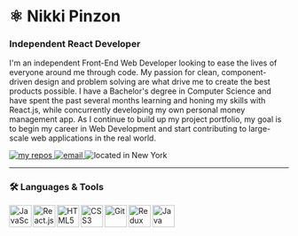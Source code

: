 <h1>⚛ Nikki Pinzon</h1>

### Independent React Developer

<p>I'm an independent Front-End Web Developer looking to ease the lives of everyone around me through code. My passion for clean, component-driven design and problem solving are what drive me to create the best products possible. I have a Bachelor's degree in Computer Science and have spent the past several months learning and honing my skills with React.js, while concurrently developing my own personal money management app. As I continue to build up my project portfolio, my goal is to begin my career in Web Development and start contributing to large-scale web applications in the real world.</p>

<!-- Badges -->
<p>
  <a href="https://github.com/npinzon1994?tab=repositories">
    <img alt="my repos" title="My Repositories" src="https://custom-icon-badges.demolab.com/badge/-My%20Repos-439D4B?style=for-the-badge&logoColor=white&logo=repo"/>
  </a>
  <a href="mailto:npinzon1994@gmail.com">
    <img alt="email" title="Shoot me an Email" src="https://custom-icon-badges.demolab.com/badge/-npinzon1994@gmail.com-28A0EF?style=for-the-badge&logo=mention&logoColor=white"/>
  </a>
  <a>
    <img alt="located in New York" title="Lives in New York" src="https://custom-icon-badges.demolab.com/badge/New_York-USA-9564D8?style=for-the-badge&logo=location&logoColor=white"/>
  </a>
</p>

<hr />

### 🛠 Languages & Tools
<p>
  <img align="left" alt="JavaScript" width="40px" src="https://cdn.jsdelivr.net/gh/devicons/devicon/icons/javascript/javascript-original.svg" />
  <img align="left" alt="React.js" width="40px" src="https://cdn.jsdelivr.net/gh/devicons/devicon/icons/react/react-original.svg" />
  <img align="left" alt="HTML5" width="40px" src="https://cdn.jsdelivr.net/gh/devicons/devicon/icons/html5/html5-original.svg" />
  <img align="left" alt="CSS3" width="40px" src="https://cdn.jsdelivr.net/gh/devicons/devicon/icons/css3/css3-original.svg" />
  <img align="left" alt="Git" width="40px" src="https://cdn.jsdelivr.net/gh/devicons/devicon/icons/git/git-original.svg" />
  <img align="left" alt="Redux" width="40px" src="https://cdn.jsdelivr.net/gh/devicons/devicon/icons/redux/redux-original.svg" />
  <img align="left" alt="Java" width="40px" src="https://cdn.jsdelivr.net/gh/devicons/devicon/icons/java/java-original.svg" />
</p>


<!--
**npinzon1994/npinzon1994** is a ✨ _special_ ✨ repository because its `README.md` (this file) appears on your GitHub profile.

Here are some ideas to get you started:

- 🔭 I’m currently working on ...
- 🌱 I’m currently learning ...
- 👯 I’m looking to collaborate on ...
- 🤔 I’m looking for help with ...
- 💬 Ask me about ...
- 📫 How to reach me: ...
- 😄 Pronouns: ...
- ⚡ Fun fact: ...
-->
